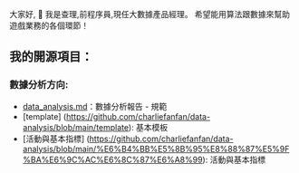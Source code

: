  大家好, 👋
 我是查理,前程序員,現任大數據產品經理。
 希望能用算法跟數據來幫助遊戲業務的各個環節！




## 我的開源項目：

### 數據分析方向:
* [data_analysis.md](https://github.com/charliefanfan/data-analysis/blob/main/data_analysis.md)：數據分析報告 - 規範
* [template] (https://github.com/charliefanfan/data-analysis/blob/main/template): 基本模板
* [活動與基本指標] (https://github.com/charliefanfan/data-analysis/blob/main/%E6%B4%BB%E5%8B%95%E8%88%87%E5%9F%BA%E6%9C%AC%E6%8C%87%E6%A8%99): 活動與基本指標
